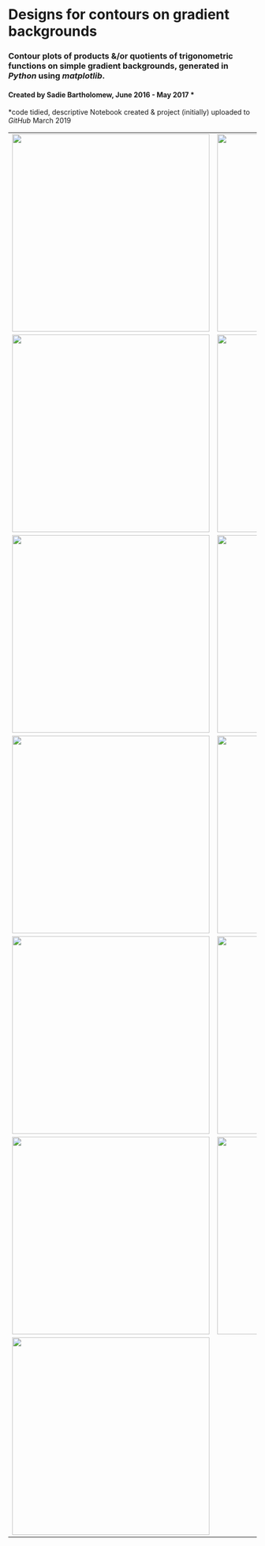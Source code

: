 # Designs for contours on gradient backgrounds

### Contour plots of products &/or quotients of trigonometric functions on simple gradient backgrounds, generated in *Python* using *matplotlib*.

#### Created by Sadie Bartholomew, June 2016 - May 2017 *

\*code tidied, descriptive Notebook created & project (initially) uploaded to *GitHub*  March 2019

|            |    |
:-------------------------:|:-------------------------:
<img src="https://raw.githubusercontent.com/sadielbartholomew/creative-mini-projects/master/contours-on-gradient-backgrounds/designs/1_vortices.png" width="400" height="400">  |  <img src="https://raw.githubusercontent.com/sadielbartholomew/creative-mini-projects/master/contours-on-gradient-backgrounds/designs/2_seams.png" width="400" height="400">
<img src="https://raw.githubusercontent.com/sadielbartholomew/creative-mini-projects/master/contours-on-gradient-backgrounds/designs/3_star.png" width="400" height="400">  | <img src="https://raw.githubusercontent.com/sadielbartholomew/creative-mini-projects/master/contours-on-gradient-backgrounds/designs/4_sweep.png" width="400" height="400">
<img src="https://raw.githubusercontent.com/sadielbartholomew/creative-mini-projects/master/contours-on-gradient-backgrounds/designs/5_circuitry.png" width="400" height="400">  |  <img src="https://raw.githubusercontent.com/sadielbartholomew/creative-mini-projects/master/contours-on-gradient-backgrounds/designs/6_lattice.png" width="400" height="400">
<img src="https://raw.githubusercontent.com/sadielbartholomew/creative-mini-projects/master/contours-on-gradient-backgrounds/designs/7_warped.png" width="400" height="400">  |  <img src="https://raw.githubusercontent.com/sadielbartholomew/creative-mini-projects/master/contours-on-gradient-backgrounds/designs/8_jagged.png" width="400" height="400">
<img src="https://raw.githubusercontent.com/sadielbartholomew/creative-mini-projects/master/contours-on-gradient-backgrounds/designs/9_ripples.png" width="400" height="400">  | <img src="https://raw.githubusercontent.com/sadielbartholomew/creative-mini-projects/master/contours-on-gradient-backgrounds/designs/10_whirls.png" width="400" height="400">
<img src="https://raw.githubusercontent.com/sadielbartholomew/creative-mini-projects/master/contours-on-gradient-backgrounds/designs/11_panels.png" width="400" height="400">  |  <img src="https://raw.githubusercontent.com/sadielbartholomew/creative-mini-projects/master/contours-on-gradient-backgrounds/designs/12_cellular.png" width="400" height="400">
<img src="https://raw.githubusercontent.com/sadielbartholomew/creative-mini-projects/master/contours-on-gradient-backgrounds/designs/13_interlocking.png" width="400" height="400">  |
